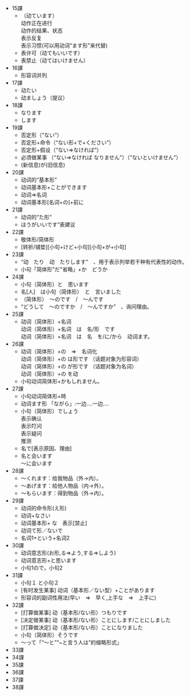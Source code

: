 * 15課   
  * （动ています）  
  动作正在进行  
  动作的结果、状态  
  表示反复  
  表示习惯(可以用动词“ます形”来代替)
  * 表许可（动てもいいです）  
  * 表禁止（动てはいけません）  
* 16課  
  * 形容词并列
* 17課
  * 动たい
  * 动ましょう（提议）
* 18課
  * なります
  * します
* 19課
  * 否定形（“ない”）
  * 否定形+命令（“ない形+で+ください”）
  * 否定形+假设（“ない⇒なければ”）
  * 必须做某事 （“ない⇒なければ なりません”）（“ないといけません”）
  * (新信息)が(旧信息)
* 20課
  * 动词的“基本形”　
  * 动词基本形+ことができます　
  * 动词=>名词　
  * 动词基本形[名词+の]+前に
* 21課
  * 动词的“た形”　
  * ほうがいいです”表建议
* 22課
  * 敬体形/简体形
  * [转折/铺垫][小句+けど+小句][小句+が+小句]　  
* 23課
  * “动　たり　动　たりします”　、用于表示列举若干种有代表性的动作。  
  * 小句「简体形"だ"省略」+か　どうか
* 24課
  * 小句（简体形）と　思います 
  * 名[人]　は小句（简体形）　と　言いました　 
  * （简体形）　～のです　/　～んです 
  * “どうして　～のですか　/　～んですか”　、询问理由。
* 25課
  * 动词（简体形）+名词  
   动词（简体形）+名词　は　名/形　です  
   动词（简体形）+名词　は　名　を/に/から　动词ます。
* 26課
  * 动词（简体形）+の　⇒　名词化  
  动词（简体形）+の は形です （话题对象为形容词）  
  动词（简体形）+の が形です （话题对象为名词）  
  动词（简体形）+の を动
  * 小句动词简体形+かもしれません。
* 27課
  * 小句动词简体形+時
  * 动词ます形 「ながら」:一边....一边....
  * 小句（简体形）でしょう  
  表示确认  
  表示叮问  
  表示疑问  
  推测
  * 名で[表示原因、理由]
  * 名と会います  
  ～に会います
* 28課
  * ～くれます：给我物品（外->内）。
  * ～あげます：给他人物品（内->外）。
  * ～もらいます：得到物品（外->内）。 
* 29課
  * 动词的命令形(え形)
  * 动词+なさい
  * 动词基本形+ な　表示[禁止]
  * 动词て形／ないで
  * 名词1+という+名词2
* 30課
  * 动词意志形(お形,る=>よう,する=>しよう)
  * 动词意志形+と思います
  * 小句1ので，小句2
* 31課
  * 小句１ と小句２
  * [有时发生某事] 动词（基本形／ない型）+ことがあります
  * 形容词的副词性用法(早い　⇒　早く,上手な　⇒　上手に)
* 32課
  * [打算做某事] 动（基本形/ない形）つもりです
  * [决定做某事] 动（基本形/ない形）ことにします/ことにしました
  * [打算做决定] 动（基本形/ない形）ことになりました
  * 小句（简体形）そうです
  * ～って「“～と”“~と言う人は”的缩略形式」
* 33課
* 34課
* 35課
* 36課
* 37課
* 38課
  
  
  
  
   
    
